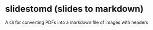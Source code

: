 # slidestomd (slides to markdown)
A cli for converting PDFs into a markdown file of images with headers
